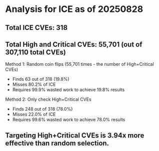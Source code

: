 # Analysis for ICE as of 20250828

## Total ICE CVEs: 318
## Total High and Critical CVEs: 55,701 (out of 307,110 total CVEs)

Method 1: Random coin flips (55,701 times - the number of High+Critical CVEs)
  - Finds 63 out of 318 (19.8%)
  - Misses 80.2% of ICE
  - Requires 99.9% wasted work to achieve 19.8% results

Method 2: Only check High+Critical CVEs
  - Finds 248 out of 318 (78.0%)
  - Misses 22.0% of ICE
  - Requires 99.6% wasted work to achieve 78.0% results

## Targeting High+Critical CVEs is 3.94x more effective than random selection.
